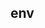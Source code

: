 ## env

<!-- UTSAPIJSON.env.description -->

<!-- UTSAPIJSON.env.compatibility -->

<!-- UTSAPIJSON.env.param -->

<!-- UTSAPIJSON.env.returnValue -->

<!-- UTSAPIJSON.env.tutorial -->

<!-- UTSAPIJSON.general_type.name -->

<!-- UTSAPIJSON.general_type.param -->
